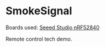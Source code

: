 # SmokeSignal

Boards used: [Seeed Studio nRF52840](https://www.seeedstudio.com/Seeed-XIAO-BLE-nRF52840-p-5201.html)

Remote control tech demo.
